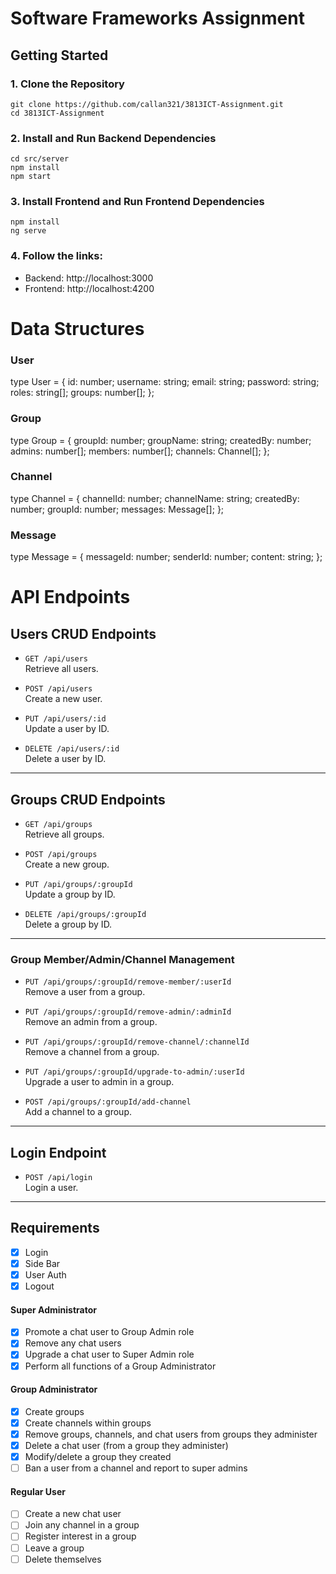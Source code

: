# Software Frameworks Assignment

## Getting Started

### 1. Clone the Repository
```
git clone https://github.com/callan321/3813ICT-Assignment.git
cd 3813ICT-Assignment
```

### 2. Install and Run Backend Dependencies
``` 
cd src/server
npm install
npm start
```

### 3. Install Frontend and Run Frontend Dependencies
``` 
npm install
ng serve
```

### 4. Follow the links:
- Backend: http://localhost:3000
- Frontend: http://localhost:4200


# Data Structures

### User
type User = {
id: number;
username: string;
email: string;
password: string;
roles: string[];
groups: number[];
};

### Group
type Group = {
groupId: number;
groupName: string;
createdBy: number;
admins: number[];
members: number[];
channels: Channel[];
};

### Channel
type Channel = {
channelId: number;
channelName: string;
createdBy: number;
groupId: number;
messages: Message[];
};

### Message
type Message = {
messageId: number;
senderId: number;
content: string;
};

# API Endpoints

## Users CRUD Endpoints

- `GET /api/users`  
  Retrieve all users.

- `POST /api/users`  
  Create a new user.

- `PUT /api/users/:id`  
  Update a user by ID.

- `DELETE /api/users/:id`  
  Delete a user by ID.

---

## Groups CRUD Endpoints

- `GET /api/groups`  
  Retrieve all groups.

- `POST /api/groups`  
  Create a new group.

- `PUT /api/groups/:groupId`  
  Update a group by ID.

- `DELETE /api/groups/:groupId`  
  Delete a group by ID.

---

### Group Member/Admin/Channel Management

- `PUT /api/groups/:groupId/remove-member/:userId`  
  Remove a user from a group.

- `PUT /api/groups/:groupId/remove-admin/:adminId`  
  Remove an admin from a group.

- `PUT /api/groups/:groupId/remove-channel/:channelId`  
  Remove a channel from a group.

- `PUT /api/groups/:groupId/upgrade-to-admin/:userId`  
  Upgrade a user to admin in a group.

- `POST /api/groups/:groupId/add-channel`  
  Add a channel to a group.

---

## Login Endpoint

- `POST /api/login`  
  Login a user.

---

## Requirements
- [x] Login
- [x] Side Bar
- [x] User Auth
- [x] Logout

#### Super Administrator

- [x] Promote a chat user to Group Admin role
- [x] Remove any chat users
- [x] Upgrade a chat user to Super Admin role
- [x] Perform all functions of a Group Administrator

#### Group Administrator

- [x] Create groups
- [x] Create channels within groups
- [x] Remove groups, channels, and chat users from groups they administer
- [x] Delete a chat user (from a group they administer)
- [x] Modify/delete a group they created
- [ ] Ban a user from a channel and report to super admins

#### Regular User

- [ ] Create a new chat user
- [ ] Join any channel in a group
- [ ] Register interest in a group
- [ ] Leave a group
- [ ] Delete themselves

